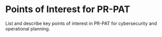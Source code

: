 # Points of Interest for PR-PAT

List and describe key points of interest in PR-PAT for cybersecurity and operational planning.
